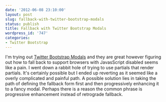```yaml
---
date: '2012-06-08 23:10:00'
layout: post
slug: fallback-with-twitter-bootstrap-modals
status: publish
title: Fallback with Twitter Bootstrap Modals
wordpress_id: '747'
categories:
- Twitter Bootstrap
---
```


I'm trying out [Twitter Bootstrap Modals](http://twitter.github.com/bootstrap/javascript.html#modals) and they are great however figuring out how to fall back to support browsers with JavasScript disabled seems like a pain. I went down a rabbit hole of trying to use partials that render partials. It's certainly possible but I ended up reverting as it seemed like a overly complicated and painful path. A possible solution lies in taking the path of defining the fallback form first and then progressively enhancing it to a fancy modal. Perhaps there is a reason the common phrase is progressive enhancement instead of retrograde fallback.
